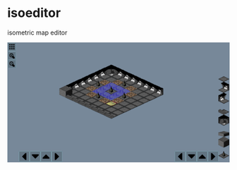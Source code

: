 # isoeditor
isometric map editor

![screenshot](https://github.com/painj/IsoEditor/blob/master/screenshot.png)
